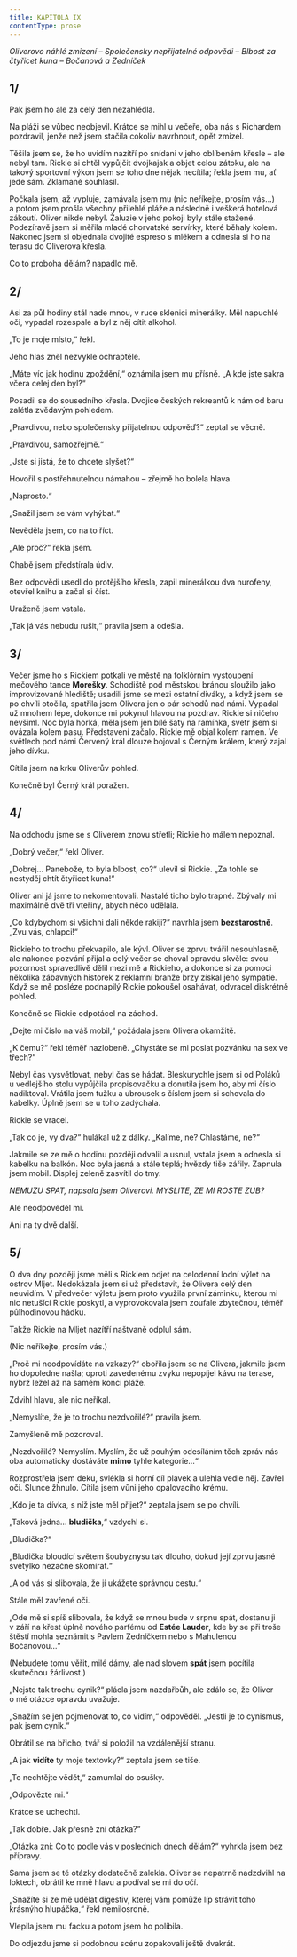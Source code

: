 ```yaml
---
title: KAPITOLA IX
contentType: prose
---
```


_Oliverovo náhlé zmizení – Společensky nepřijatelné odpovědi – Blbost za čtyřicet kuna – Bočanová a Zedníček_

## 1/

  

Pak jsem ho ale za celý den nezahlédla.

Na pláži se vůbec neobjevil. Krátce se mihl u večeře, oba nás s Richardem pozdravil, jenže než jsem stačila cokoliv navrhnout, opět zmizel.

Těšila jsem se, že ho uvidím nazítří po snídani v jeho oblíbeném křesle – ale nebyl tam. Rickie si chtěl vypůjčit dvojkajak a objet celou zátoku, ale na takový sportovní výkon jsem se toho dne nějak necítila; řekla jsem mu, ať jede sám. Zklamaně souhlasil.

Počkala jsem, až vypluje, zamávala jsem mu (nic neříkejte, prosím vás…) a potom jsem prošla všechny přilehlé pláže a následně i veškerá hotelová zákoutí. Oliver nikde nebyl. Žaluzie v jeho pokoji byly stále stažené. Podezíravě jsem si měřila mladé chorvatské servírky, které běhaly kolem. Nakonec jsem si objednala dvojité espreso s mlékem a odnesla si ho na terasu do Oliverova křesla.

Co to proboha dělám? napadlo mě.

## 2/

  

Asi za půl hodiny stál nade mnou, v ruce sklenici minerálky. Měl napuchlé oči, vypadal rozespale a byl z něj cítit alkohol.

„To je moje místo,“ řekl.

Jeho hlas zněl nezvykle ochraptěle.

„Máte víc jak hodinu zpoždění,“ oznámila jsem mu přísně. „A kde jste sakra včera celej den byl?“

Posadil se do sousedního křesla. Dvojice českých rekreantů k nám od baru zalétla zvědavým pohledem.

„Pravdivou, nebo společensky přijatelnou odpověď?“ zeptal se věcně.

„Pravdivou, samozřejmě.“

„Jste si jistá, že to chcete slyšet?“

Hovořil s postřehnutelnou námahou – zřejmě ho bolela hlava.

„Naprosto.“

„Snažil jsem se vám vyhýbat.“

Nevěděla jsem, co na to říct.

„Ale proč?“ řekla jsem.

Chabě jsem předstírala údiv.

Bez odpovědi usedl do protějšího křesla, zapil minerálkou dva nurofeny, otevřel knihu a začal si číst.

Uraženě jsem vstala.

„Tak já vás nebudu rušit,“ pravila jsem a odešla.

## 3/

  

Večer jsme ho s Rickiem potkali ve městě na folklórním vystoupení mečového tance **Morešky**. Schodiště pod městskou bránou sloužilo jako improvizované hlediště; usadili jsme se mezi ostatní diváky, a když jsem se po chvíli otočila, spatřila jsem Olivera jen o pár schodů nad námi. Vypadal už mnohem lépe, dokonce mi pokynul hlavou na pozdrav. Rickie si ničeho nevšiml. Noc byla horká, měla jsem jen bílé šaty na ramínka, svetr jsem si ovázala kolem pasu. Představení začalo. Rickie mě objal kolem ramen. Ve světlech pod námi Červený král dlouze bojoval s Černým králem, který zajal jeho dívku.

Cítila jsem na krku Oliverův pohled.

Konečně byl Černý král poražen.

## 4/

  

Na odchodu jsme se s Oliverem znovu střetli; Rickie ho málem nepoznal.

„Dobrý večer,“ řekl Oliver.

„Dobrej… Panebože, to byla blbost, co?“ ulevil si Rickie. „Za tohle se nestyděj chtít čtyřicet kuna!“

Oliver ani já jsme to nekomentovali. Nastalé ticho bylo trapné. Zbývaly mi maximálně dvě tři vteřiny, abych něco udělala.

„Co kdybychom si všichni dali někde rakiji?“ navrhla jsem **bezstarostně**. „Zvu vás, chlapci!“

Rickieho to trochu překvapilo, ale kývl. Oliver se zprvu tvářil nesouhlasně, ale nakonec pozvání přijal a celý večer se choval opravdu skvěle: svou pozornost spravedlivě dělil mezi mě a Rickieho, a dokonce si za pomoci několika zábavných historek z reklamní branže brzy získal jeho sympatie. Když se mě posléze podnapilý Rickie pokoušel osahávat, odvracel diskrétně pohled.

Konečně se Rickie odpotácel na záchod.

„Dejte mi číslo na váš mobil,“ požádala jsem Olivera okamžitě.

„K čemu?“ řekl téměř nazlobeně. „Chystáte se mi poslat pozvánku na sex ve třech?“

Nebyl čas vysvětlovat, nebyl čas se hádat. Bleskurychle jsem si od Poláků u vedlejšího stolu vypůjčila propisovačku a donutila jsem ho, aby mi číslo nadiktoval. Vrátila jsem tužku a ubrousek s číslem jsem si schovala do kabelky. Úplně jsem se u toho zadýchala.

Rickie se vracel.

„Tak co je, vy dva?“ hulákal už z dálky. „Kalíme, ne? Chlastáme, ne?“

Jakmile se ze mě o hodinu později odvalil a usnul, vstala jsem a odnesla si kabelku na balkón. Noc byla jasná a stále teplá; hvězdy tiše zářily. Zapnula jsem mobil. Displej zeleně zasvítil do tmy.

_NEMUZU SPAT, napsala jsem Oliverovi. MYSLITE, ZE MI ROSTE ZUB?_

Ale neodpověděl mi.

Ani na ty dvě další.

## 5/

  

O dva dny později jsme měli s Rickiem odjet na celodenní lodní výlet na ostrov Mljet. Nedokázala jsem si už představit, že Olivera celý den neuvidím. V předvečer výletu jsem proto využila první záminku, kterou mi nic netušící Rickie poskytl, a vyprovokovala jsem zoufale zbytečnou, téměř půlhodinovou hádku.

Takže Rickie na Mljet nazítří naštvaně odplul sám.

(Nic neříkejte, prosím vás.)

„Proč mi neodpovídáte na vzkazy?“ obořila jsem se na Olivera, jakmile jsem ho dopoledne našla; oproti zavedenému zvyku nepopíjel kávu na terase, nýbrž ležel až na samém konci pláže.

Zdvihl hlavu, ale nic neříkal.

„Nemyslíte, že je to trochu nezdvořilé?“ pravila jsem.

Zamyšleně mě pozoroval.

„Nezdvořilé? Nemyslím. Myslím, že už pouhým odesíláním těch zpráv nás oba automaticky dostáváte **mimo** tyhle kategorie…“

Rozprostřela jsem deku, svlékla si horní díl plavek a ulehla vedle něj. Zavřel oči. Slunce žhnulo. Cítila jsem vůni jeho opalovacího krému.

„Kdo je ta dívka, s níž jste měl přijet?“ zeptala jsem se po chvíli.

„Taková jedna… **bludička**,“ vzdychl si.

„Bludička?“

„Bludička bloudící světem šoubyznysu tak dlouho, dokud její zprvu jasné světýlko nezačne skomírat.“

„A od vás si slibovala, že jí ukážete správnou cestu.“

Stále měl zavřené oči.

„Ode mě si spíš slibovala, že když se mnou bude v srpnu spát, dostanu ji v září na křest úplně nového parfému od **Estée Lauder**, kde by se při troše štěstí mohla seznámit s Pavlem Zedníčkem nebo s Mahulenou Bočanovou…“

(Nebudete tomu věřit, milé dámy, ale nad slovem **spát** jsem pocítila skutečnou žárlivost.)

„Nejste tak trochu cynik?“ plácla jsem nazdařbůh, ale zdálo se, že Oliver o mé otázce opravdu uvažuje.

„Snažím se jen pojmenovat to, co vidím,“ odpověděl. „Jestli je to cynismus, pak jsem cynik.“

Obrátil se na břicho, tvář si položil na vzdálenější stranu.

„A jak **vidíte** ty moje textovky?“ zeptala jsem se tiše.

„To nechtějte vědět,“ zamumlal do osušky.

„Odpovězte mi.“

Krátce se uchechtl.

„Tak dobře. Jak přesně zní otázka?“

„Otázka zní: Co to podle vás v posledních dnech dělám?“ vyhrkla jsem bez přípravy.

Sama jsem se té otázky dodatečně zalekla. Oliver se nepatrně nadzdvihl na loktech, obrátil ke mně hlavu a podíval se mi do očí.

„Snažíte si ze mě udělat digestiv, kterej vám pomůže líp strávit toho krásnýho hlupáčka,“ řekl nemilosrdně.

Vlepila jsem mu facku a potom jsem ho políbila.

Do odjezdu jsme si podobnou scénu zopakovali ještě dvakrát.
